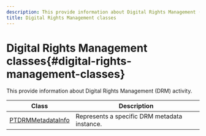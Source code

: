 ```yaml
---
description: This provide information about Digital Rights Management (DRM) activity.
title: Digital Rights Management classes
---
```


# Digital Rights Management classes{#digital-rights-management-classes}

This provide information about Digital Rights Management (DRM) activity.

| **Class** |**Description** |
|---|---|
| [PTDRMMetadataInfo](https://help.adobe.com/en_US/primetime/api/psdk/appledoc/Classes/PTDRMMetadataInfo.html)  | Represents a specific DRM metadata instance.  |